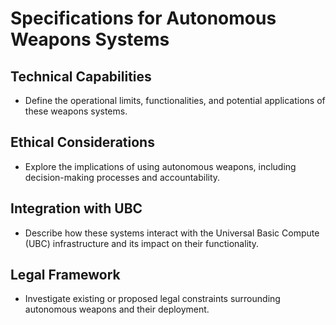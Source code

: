 # Specifications for Autonomous Weapons Systems

## Technical Capabilities
- Define the operational limits, functionalities, and potential applications of these weapons systems.

## Ethical Considerations
- Explore the implications of using autonomous weapons, including decision-making processes and accountability.

## Integration with UBC
- Describe how these systems interact with the Universal Basic Compute (UBC) infrastructure and its impact on their functionality.

## Legal Framework
- Investigate existing or proposed legal constraints surrounding autonomous weapons and their deployment.
